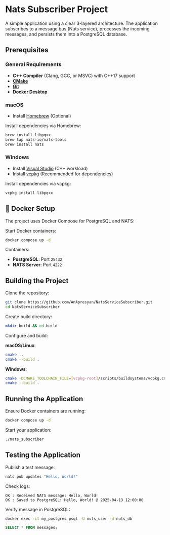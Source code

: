 # Nats Subscriber Project

A simple application using a clear 3-layered architecture. The application subscribes to a message bus (Nuts service), processes the incoming messages, and
persists them into a PostgreSQL database.

## Prerequisites

### General Requirements
- **C++ Compiler** (Clang, GCC, or MSVC) with C++17 support
- [**CMake**](https://cmake.org/download/)
- [**Git**](https://git-scm.com/downloads)
- [**Docker Desktop**](https://www.docker.com/products/docker-desktop)

### macOS
- Install [Homebrew](https://brew.sh/) (Optional)

Install dependencies via Homebrew:
```bash
brew install libpqxx
brew tap nats-io/nats-tools
brew install nats
```

### Windows
- Install [Visual Studio](https://visualstudio.microsoft.com/downloads/) (C++ workload)
- Install [vcpkg](https://github.com/microsoft/vcpkg) (Recommended for dependencies)

Install dependencies via vcpkg:
```bash
vcpkg install libpqxx
```

## 🐳 Docker Setup

The project uses Docker Compose for PostgreSQL and NATS:

Start Docker containers:
```bash
docker compose up -d
```

Containers:
- **PostgreSQL**: Port `25432`
- **NATS Server**: Port `4222`

## Building the Project

Clone the repository:
```bash
git clone https://github.com/AnApresyan/NatsServiceSubscriber.git
cd NatsServiceSubscriber
```

Create build directory:
```bash
mkdir build && cd build
```

Configure and build:

**macOS/Linux**:
```bash
cmake ..
cmake --build .
```

**Windows**:
```bash
cmake -DCMAKE_TOOLCHAIN_FILE=[vcpkg-root]/scripts/buildsystems/vcpkg.cmake ..
cmake --build .
```

## Running the Application

Ensure Docker containers are running:
```bash
docker compose up -d
```

Start your application:
```bash
./nats_subscriber
```

## Testing the Application

Publish a test message:
```bash
nats pub updates "Hello, World!"
```

Check logs:
```
OK : Received NATS message: Hello, World!
OK : Saved to PostgreSQL: Hello, World! @ 2025-04-13 12:00:00
```

Verify message in PostgreSQL:
```bash
docker exec -it my_postgres psql -U nuts_user -d nuts_db
```
```sql
SELECT * FROM messages;
```

